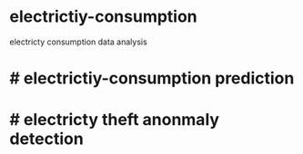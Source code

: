 # electrictiy-consumption
electricty consumption data analysis
# # electrictiy-consumption prediction
# # electricty theft anonmaly detection
